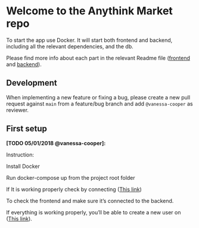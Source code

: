 # Welcome to the Anythink Market repo

To start the app use Docker. It will start both frontend and backend, including all the relevant dependencies, and the db.

Please find more info about each part in the relevant Readme file ([frontend](frontend/readme.md) and [backend](backend/README.md)).

## Development

When implementing a new feature or fixing a bug, please create a new pull request against `main` from a feature/bug branch and add `@vanessa-cooper` as reviewer.

## First setup

**[TODO 05/01/2018 @vanessa-cooper]:**

Instruction:

Install Docker

Run docker-compose up from the project root folder

If It is working properly check by connecting ([This link](http://localhost:3000/api/ping))

To check the frontend and make sure it’s connected to the backend.

If everything is working properly, you’ll be able to create a new user on ([This link](http://localhost:3001/register)).
